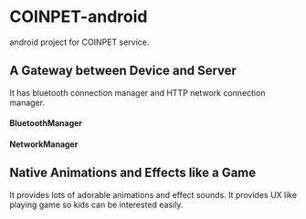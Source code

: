 # COINPET-android
android project for COINPET service.

## A Gateway between Device and Server
It has bluetooth connection manager and HTTP network connection manager.
#### BluetoothManager
#### NetworkManager

## Native Animations and Effects like a Game
It provides lots of adorable animations and effect sounds.
It provides UX like playing game so kids can be interested easily.

